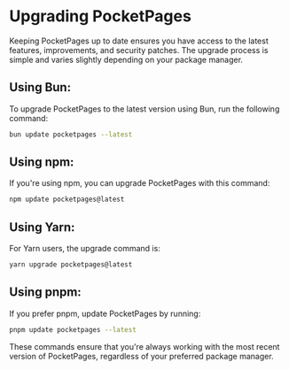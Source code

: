 # Upgrading PocketPages

Keeping PocketPages up to date ensures you have access to the latest features, improvements, and security patches. The upgrade process is simple and varies slightly depending on your package manager.

## Using Bun:

To upgrade PocketPages to the latest version using Bun, run the following command:

```bash
bun update pocketpages --latest
```

## Using npm:

If you're using npm, you can upgrade PocketPages with this command:

```bash
npm update pocketpages@latest
```

## Using Yarn:

For Yarn users, the upgrade command is:

```bash
yarn upgrade pocketpages@latest
```

## Using pnpm:

If you prefer pnpm, update PocketPages by running:

```bash
pnpm update pocketpages --latest
```

These commands ensure that you're always working with the most recent version of PocketPages, regardless of your preferred package manager.
